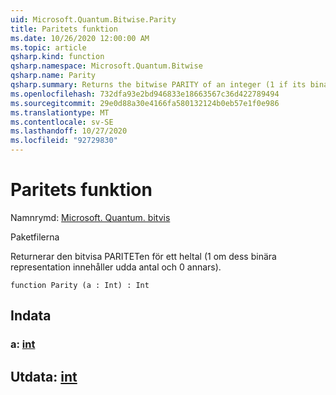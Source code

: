 ```yaml
---
uid: Microsoft.Quantum.Bitwise.Parity
title: Paritets funktion
ms.date: 10/26/2020 12:00:00 AM
ms.topic: article
qsharp.kind: function
qsharp.namespace: Microsoft.Quantum.Bitwise
qsharp.name: Parity
qsharp.summary: Returns the bitwise PARITY of an integer (1 if its binary representation contains odd number of ones and 0 otherwise).
ms.openlocfilehash: 732dfa93e2bd946833e18663567c36d422789494
ms.sourcegitcommit: 29e0d88a30e4166fa580132124b0eb57e1f0e986
ms.translationtype: MT
ms.contentlocale: sv-SE
ms.lasthandoff: 10/27/2020
ms.locfileid: "92729830"
---
```

# <a name="parity-function"></a>Paritets funktion

Namnrymd: [Microsoft. Quantum. bitvis](xref:Microsoft.Quantum.Bitwise)

Paketfilerna [](https://nuget.org/packages/)


Returnerar den bitvisa PARITETen för ett heltal (1 om dess binära representation innehåller udda antal och 0 annars).

```qsharp
function Parity (a : Int) : Int
```


## <a name="input"></a>Indata

### <a name="a--int"></a>a: [int](xref:microsoft.quantum.lang-ref.int)





## <a name="output--int"></a>Utdata: [int](xref:microsoft.quantum.lang-ref.int)

